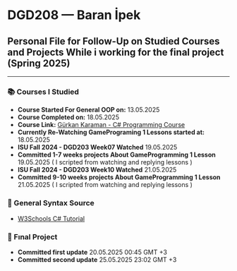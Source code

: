 # DGD208 — Baran İpek

## Personal File for Follow-Up on Studied Courses and Projects While i working for the final project (Spring 2025)

---

### 📚 Courses I Studied


- **Course Started For General OOP on:** 13.05.2025 
- **Course Completed on:** 18.05.2025  
- **Course Link:** [Gürkan Karaman - C# Programming Course](https://www.youtube.com/watch?v=45avhkGuXIE&list=PLa6kneNR-u-3MDmvdsRhLHYQ6fnCiqywb&index=1&ab_channel=GurkanKaraman)
- **Currently Re-Watching GamePrograming 1 Lessons started at:** 18.05.2025
- **ISU Fall 2024 - DGD203 Week07 Watched** 19.05.2025
- **Committed 1-7 weeks projects About GameProgramming 1 Lesson** 19.05.2025
( I scripted from watching and replying lessons )
- **ISU Fall 2024 - DGD203 Week10 Watched** 21.05.2025
- **Committed 9-10 weeks projects About GameProgramming 1 Lesson** 21.05.2025
( I scripted from watching and replying lessons )

 
### 📖 General Syntax Source

- [W3Schools C# Tutorial](https://www.w3schools.com/cs/index.php)


### 💾 Fınal Project

- **Committed first update** 20.05.2025 00:45 GMT +3
- **Committed second update** 25.05.2025 23:02 GMT +3

